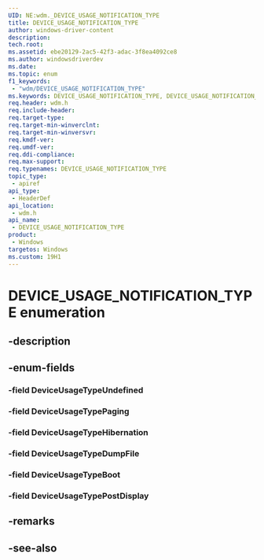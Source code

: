 ```yaml
---
UID: NE:wdm._DEVICE_USAGE_NOTIFICATION_TYPE
title: DEVICE_USAGE_NOTIFICATION_TYPE
author: windows-driver-content
description: 
tech.root:
ms.assetid: ebe20129-2ac5-42f3-adac-3f8ea4092ce8
ms.author: windowsdriverdev
ms.date: 
ms.topic: enum
f1_keywords:
 - "wdm/DEVICE_USAGE_NOTIFICATION_TYPE"
ms.keywords: DEVICE_USAGE_NOTIFICATION_TYPE, DEVICE_USAGE_NOTIFICATION_TYPE, 
req.header: wdm.h
req.include-header:
req.target-type:
req.target-min-winverclnt:
req.target-min-winversvr:
req.kmdf-ver:
req.umdf-ver:
req.ddi-compliance:
req.max-support:
req.typenames: DEVICE_USAGE_NOTIFICATION_TYPE
topic_type: 
 - apiref
api_type: 
 - HeaderDef
api_location: 
 - wdm.h
api_name: 
 - DEVICE_USAGE_NOTIFICATION_TYPE
product: 
 - Windows
targetos: Windows
ms.custom: 19H1
---
```


# DEVICE_USAGE_NOTIFICATION_TYPE enumeration

## -description



## -enum-fields

### -field DeviceUsageTypeUndefined 
### -field DeviceUsageTypePaging 
### -field DeviceUsageTypeHibernation 
### -field DeviceUsageTypeDumpFile 
### -field DeviceUsageTypeBoot 
### -field DeviceUsageTypePostDisplay 

## -remarks

## -see-also
